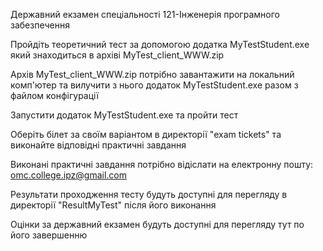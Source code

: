 Державний екзамен спеціальності 121-Інженерія програмного забезпечення

Пройдіть теоретичний тест за допомогою додатка MyTestStudent.exe який знаходиться в архіві MyTest_client_WWW.zip

Архів MyTest_client_WWW.zip потрібно завантажити на локальний комп'ютер та вилучити з нього додаток MyTestStudent.exe  разом з файлом конфігурації

Запустити додаток MyTestStudent.exe та пройти тест 

Оберіть білет за своїм варіантом в директорії "exam tickets" та виконайте відповідні практичні завдання

Виконані практичні завдання потрібно відіслати на електронну пошту: omc.college.ipz@gmail.com

Результати проходження тесту будуть доступні для перегляду в директорії "ResultMyTest" після його виконання

Оцінки за державний екзамен будуть доступні для перегляду тут по його завершенню
